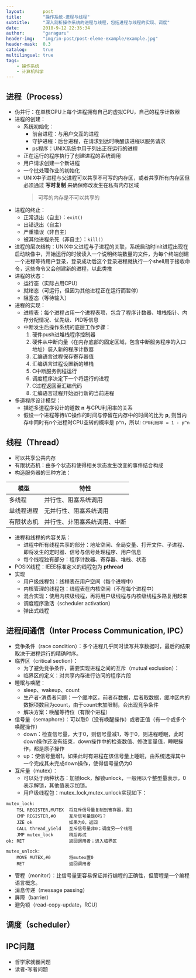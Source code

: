 ```yaml
---
layout:       post
title:        "操作系统-进程与线程"
subtitle:     "深入剖析操作系统的进程与线程，包括进程与线程的实现、调度"
date:         2018-9-12 22:35:34
author:       "garaguru"
header-img:   "img/in-post/post-eleme-example/example.jpg"
header-mask:  0.3
catalog:      true
multilingual: true
tags:
    - 操作系统
    - 计算机科学
---
```


## 进程（Process）
- 伪并行：在单核CPU上每个进程拥有自己的虚拟CPU，自己的程序计数器
- 进程的创建：
    - 系统初始化：
        - 前台进程：与用户交互的进程
        - 守护进程：后台进程，在请求到达时唤醒该进程以服务请求
        - ps程序：UNIX系统中用于列出正在运行的进程
    - 正在运行的程序执行了创建进程的系统调用
    - 用户请求创建一个新进程
    - 一个批处理作业的初始化
    - UNIX中子进程与父进程可以共享不可写的内存区，或者共享所有内存区但必须通过 **写时复制** 来确保修改发生在私有内存区域
        >可写的内存是不可以共享的
- 进程的终止：
    - 正常退出（自主）：`exit()`
    - 出错退出（自主）
    - 严重错误（非自主）
    - 被其他进程杀死（非自主）：`kill()`
- 进程的层次结构：UNIX中父进程与子进程的关联，系统启动时init进程出现在启动映像中，开始运行的时候读入一个说明终端数量的文件，为每个终端创建一个进程等待用户登录，登录成功后这个登录进程就执行一个shell用于接收命令，这些命令又会创建新的进程，以此类推
- 进程的状态：
    - 运行态（实际占用CPU）
    - 就绪态（可运行，但因为其他进程正在运行而暂停）
    - 阻塞态（等待输入）
- 进程的实现：
    - 进程表：每个进程占用一个进程表项，包含了程序计数器、堆栈指针、内存分配情况、优先级、PID等信息
    - 中断发生后操作系统的底层工作步骤：
        1. 硬件push进堆栈程序控制器
        2. 硬件从中断向量（在内存底部的固定区域，包含中断服务程序的入口地址）装入新的程序计数器
        3. 汇编语言过程保存寄存器值
        4. 汇编语言过程设置新的堆栈
        5. C中断服务例程运行
        6. 调度程序决定下一个将运行的进程
        7. C过程返回至汇编代码
        8. 汇编语言过程开始运行新的当前进程
- 多道程序设计模型：
    - 描述多道程序设计的道数 **n** 与CPU利用率的关系
    - 假设一个进程等待I/O操作的时间与停留在内存中的时间的比为 **p**, 则当内存中同时有n个进程时CPU空转的概率是 p^n，所以: `CPU利用率 = 1 - p^n`

## 线程（Thread）
- 可以共享公共内存
- 有限状态机：由多个状态和使得相关状态发生改变的事件结合构成
- 构造服务器的三种方法：

|模型|特性|
|---|---|
|多线程|并行性、阻塞系统调用|
|单线程进程|无并行性、阻塞系统调用|
|有限状态机|并行性、非阻塞系统调用、中断|

- 进程和线程的内容关系：
    - 进程中所有线程共享的部分：地址空间、全局变量、打开文件、子进程、即将发生的定时器、信号与信号处理程序、用户信息
    - 每个线程独有部分：程序计数器、寄存器、堆栈、状态
- POSIX线程：IEEE标准定义的线程包为 **pthread**
- 实现
    - 用户级线程包：线程表在用户空间（每个进程中）
    - 内核管理的线程包：线程表在内核空间（不在每个进程中）
    - 混合实现：使用内核级线程，再将用户级线程与内核级线程多路复用起来
    - 调度程序激活（scheduler activation）
    - 弹出式线程

## 进程间通信（Inter Process Communication, IPC）
- 竞争条件（race condition）：多个进程几乎同时读写共享数据时，最后的结果取决于进程运行的精确时序。
- 临界区（critical section）：
    - 为了避免竞争条件，需要实现进程之间的互斥（mutual exclusion）：
    - 临界区的定义：对共享内存进行访问的程序片段
- 睡眠与唤醒：
    - sleep、wakeup、count
    - 生产者-消费者问题：一个缓冲区，前者存数据，后者取数据，缓冲区内的数据项数目为count，由于count未加限制，会出现竞争条件
    - 解决方案：唤醒等待位（有限个进程）
- 信号量（semaphore）：可以取0（没有唤醒操作）或者正值（有一个或多个唤醒操作）
    - down：检查信号量，大于0，则信号量减1，等于0，则进程睡眠，此时down操作还没有结束，down操作中的检查数值、修改变量值，睡眠操作，都是原子操作
    - up：使信号量增1，如果此时有进程在该信号量上睡眠，由系统选择其中一个完成其未完成down操作，使得信号量仍为0
- 互斥量（mutex）：
    - 可以处于两种状态：加锁lock，解锁unlock，一般用以个整型量表示，0表示解锁，其他值表示加锁。
    - 用户级线程包：mutex_lock,mutex_unlock实现如下：

```
mutex_lock:
    TSL REGISTER,MUTEX  将互斥信号量复制到寄存器，置1
    CMP REGISTER,#0     互斥信号量是0吗？
    JZE ok              如果为0，返回
    CALL thread_yield   互斥信号量非0；调度另一个线程
    JMP mutex_lock      稍后再试
ok: RET                 返回调用者；进入临界区

mutex_unlock:
    MOVE MUTEX,#0       将mutex置0
    RET                 返回调用者

```
- 管程（monitor）：比信号量更容易保证并行编程的正确性，但管程是一个编程语言概念。
- 消息传递（message passing）
- 屏障（barrier）
- 避免锁（read-copy-update，RCU）

## 调度（scheduler）

## IPC问题
- 哲学家就餐问题
- 读者-写者问题